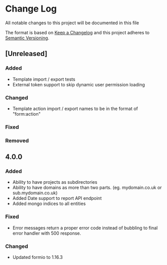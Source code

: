 # Change Log 
All notable changes to this project will be documented in this file

The format is based on [Keep a Changelog](http://keepachangelog.com/)
and this project adheres to [Semantic Versioning](http://semver.org/).

## [Unreleased]
### Added
 - Template import / export tests
 - External token support to skip dynamic user permission loading

### Changed
 - Template action import / export names to be in the format of "form:action"

### Fixed

### Removed

## 4.0.0
### Added
 - Ability to have projects as subdirectories
 - Ability to have domains as more than two parts. (eg. mydomain.co.uk or sub.mydomain.co.uk)
 - Added Date support to report API endpoint
 - Added mongo indices to all entities
 
### Fixed
 - Error messages return a proper error code instead of bubbling to final error handler with 500 response.
 
### Changed
 - Updated formio to 1.16.3